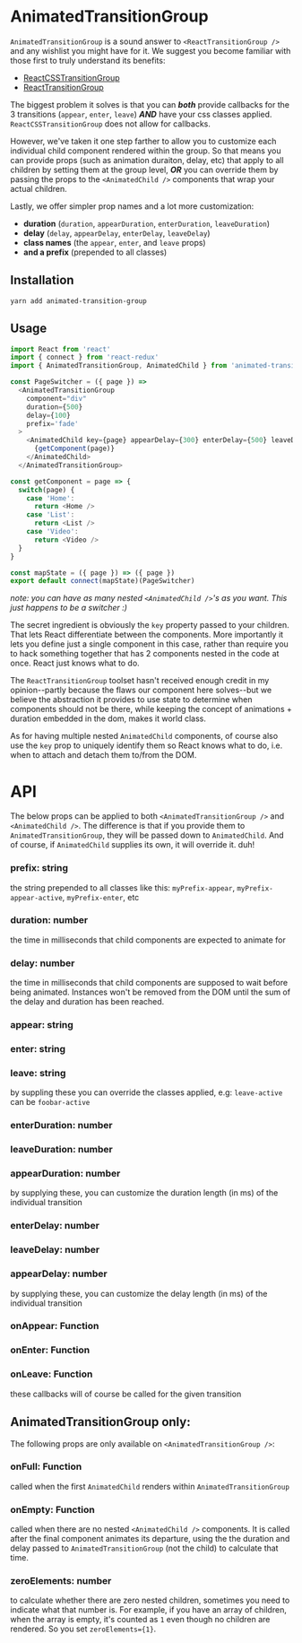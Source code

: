 # AnimatedTransitionGroup

`AnimatedTransitionGroup` is a sound answer to `<ReactTransitionGroup />` and any wishlist you might have for it. 
We suggest you become familiar with those first to truly understand its benefits:

* [ReactCSSTransitionGroup](https://facebook.github.io/react/docs/animation.html)
* [ReactTransitionGroup](https://facebook.github.io/react/docs/animation.html#low-level-api-reacttransitiongroup)


The biggest problem it solves is that you can ***both*** provide callbacks for the 3 transitions (`appear`, `enter`, `leave`) ***AND***
have your css classes applied. `ReactCSSTransitionGroup` does not allow for callbacks.

However, we've taken it one step farther to allow you to customize each individual child component rendered within the group. So that
means you can provide props (such as animation duraiton, delay, etc) that apply to all children by setting them at the group level,
***OR*** you can override them by passing the props to the `<AnimatedChild />` components that wrap your actual children.

Lastly, we offer simpler prop names and a lot more customization:

* **duration** (`duration`, `appearDuration`, `enterDuration`, `leaveDuration`)
* **delay** (`delay`, `appearDelay`, `enterDelay`, `leaveDelay`)
* **class names** (the `appear`, `enter`, and `leave` props)
* **and a prefix** (prepended to all classes)

## Installation
```yarn add animated-transition-group```


## Usage

```javascript
import React from 'react'
import { connect } from 'react-redux'
import { AnimatedTransitionGroup, AnimatedChild } from 'animated-transition-group'

const PageSwitcher = ({ page }) =>
  <AnimatedTransitionGroup 
    component="div" 
    duration={500}
    delay={100}
    prefix='fade'
  >
    <AnimatedChild key={page} appearDelay={300} enterDelay={500} leaveDuration={1000}>
      {getComponent(page)}
    </AnimatedChild>
  </AnimatedTransitionGroup>

const getComponent = page => {
  switch(page) {
    case 'Home':  
      return <Home />
    case 'List':  
      return <List />
    case 'Video':  
      return <Video />
  }
}

const mapState = ({ page }) => ({ page })
export default connect(mapState)(PageSwitcher)
```
*note: you can have as many nested `<AnimatedChild />`'s as you want. This just happens to be a switcher :)*

The secret ingredient is obviously the `key` property passed to your children. That lets React differentiate between
the components. More importantly it lets you define just a single component in this case, rather than require you to
hack something together that has 2 components nested in the code at once. React just knows what to do. 

The `ReactTransitionGroup`
toolset hasn't received enough credit in my opinion--partly because the flaws our component here solves--but we believe the abstraction
it provides to use state to determine when components should not be there, while keeping the concept of animations + duration
embedded in the dom, makes it world class. 

As for having multiple nested `AnimatedChild` components, of course also use the `key` prop to uniquely identify them so React
knows what to do, i.e. when to attach and detach them to/from the DOM.

# API
The below props can be applied to both `<AnimatedTransitionGroup />` and `<AnimatedChild />`. The difference is that if
you provide them to `AnimatedTransitionGroup`, they will be passed down to `AnimatedChild`. And of course, if `AnimatedChild`
supplies its own, it will override it. duh!

### prefix: string
the string prepended to all classes like this: `myPrefix-appear`, `myPrefix-appear-active`, `myPrefix-enter`, etc

### duration: number
the time in milliseconds that child components are expected to animate for

### delay: number
the time in milliseconds that child components are supposed to wait before being animated. Instances won't be 
removed from the DOM until the sum of the delay and duration has been reached.

### appear: string
### enter: string
### leave: string
by suppling these you can override the classes applied, e.g: `leave-active` can be `foobar-active`

### enterDuration: number
### leaveDuration: number
### appearDuration: number
by supplying these, you can customize the duration length (in ms) of the individual transition

### enterDelay: number
### leaveDelay: number
### appearDelay: number
by supplying these, you can customize the delay length (in ms) of the individual transition

### onAppear: Function
### onEnter: Function
### onLeave: Function
these callbacks will of course be called for the given transition


## AnimatedTransitionGroup only:
The following props are only available on `<AnimatedTransitionGroup />`:

### onFull: Function
called when the first `AnimatedChild` renders within `AnimatedTransitionGroup`

### onEmpty: Function
called when there are no nested `<AnimatedChild />` components. It is called after the final component animates its departure, using
the the duration and delay passed to `AnimatedTransitionGroup` (not the child) to calculate that time.

### zeroElements: number
to calculate whether there are zero nested children, sometimes you need to indicate what that number is. For example,
if you have an array of children, when the array is empty, it's counted as `1` even though no children are rendered. 
So you set `zeroElements={1}`.
